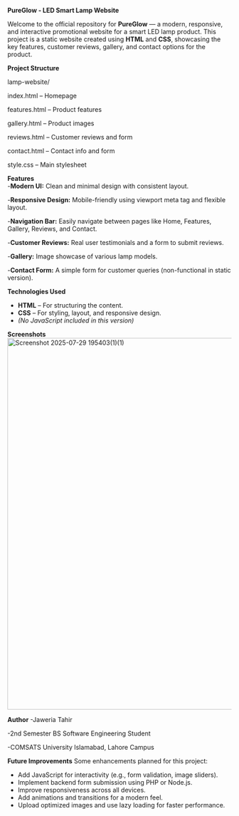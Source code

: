 **PureGlow - LED Smart Lamp Website**

Welcome to the official repository for **PureGlow** — a modern, responsive, and interactive promotional website for a smart LED lamp product. This project is a static website created using **HTML** and **CSS**, showcasing the key features, customer reviews, gallery, and contact options for the product.

**Project Structure**

lamp-website/

index.html – Homepage

features.html – Product features

gallery.html – Product images

reviews.html – Customer reviews and form

contact.html – Contact info and form

style.css – Main stylesheet

**Features**
<br>
-**Modern UI:** Clean and minimal design with consistent layout.

-**Responsive Design:** Mobile-friendly using viewport meta tag and flexible layout.

-**Navigation Bar:** Easily navigate between pages like Home, Features, Gallery, Reviews, and Contact.

-**Customer Reviews:** Real user testimonials and a form to submit reviews.

-**Gallery:** Image showcase of various lamp models.

-**Contact Form:** A simple form for customer queries (non-functional in static version).

**Technologies Used**

- **HTML** – For structuring the content.
- **CSS** – For styling, layout, and responsive design.
- *(No JavaScript included in this version)*

**Screenshots**
<img width="1890" height="835" alt="Screenshot 2025-07-29 195403(1)(1)" src="https://github.com/user-attachments/assets/529ab7bc-d1b2-497a-b069-0a4aee09dd42" />

**Author**
-Jaweria Tahir

-2nd Semester BS Software Engineering Student

-COMSATS University Islamabad, Lahore Campus

 **Future Improvements**
Some enhancements planned for this project:
- Add JavaScript for interactivity (e.g., form validation, image sliders).
- Implement backend form submission using PHP or Node.js.
- Improve responsiveness across all devices.
- Add animations and transitions for a modern feel.
- Upload optimized images and use lazy loading for faster performance.
